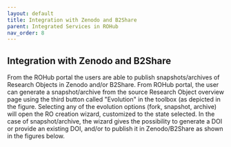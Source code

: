 ```yaml
---
layout: default
title: Integration with Zenodo and B2Share
parent: Integrated Services in ROHub
nav_order: 8
---
```



## Integration with Zenodo and B2Share

From the ROHub portal the users  are  able  to  publish  snapshots/archives  of  Research  Objects in Zenodo and/or B2Share. From  ROHub  portal,  the  user  can  generate  a  snapshot/archive  from  the  source  Research  Object overview page using the third button called "Evolution" in the toolbox (as depicted in the figure. Selecting  any  of  the  evolution  options  (fork,  snapshot,  archive)  will  open  the  RO  creation  wizard, customized to the state selected. In the case of snapshot/archive, the wizard gives the possibility to generate a DOI or provide an existing DOI, and/or to publish it in Zenodo/B2Share as shown in the figures below.


